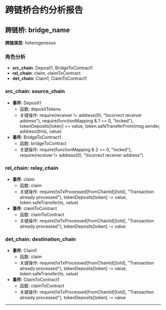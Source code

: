 # 跨链桥合约分析报告
## 跨链桥: bridge_name
**跨链类型**: heterogeneous
### 角色分析
- **src_chain**: Deposit1, BridgeToContract1
- **rel_chain**: claim, claimToContract
- **det_chain**: Claim1, ClaimToContract1
### src_chain: source_chain
- **事件**: Deposit1
  - 函数: depositTokens
  - 关键操作: require(receiver != address(0), "Incorrect receiver address"), require(functionMapping & 1 == 0, "locked"), tokenDeposits[token] += value, token.safeTransferFrom(msg.sender, address(this), value)
- **事件**: BridgeToContract1
  - 函数: bridgeToContract
  - 关键操作: require(functionMapping & 2 == 0, "locked"), require(receiver != address(0), "Incorrect receiver address")
### rel_chain: relay_chain
- **事件**: claim
  - 函数: claim
  - 关键操作: require(!isTxProcessed[fromChainId][txId], "Transaction already processed"), tokenDeposits[token] -= value, token.safeTransfer(to, value)
- **事件**: claimToContract
  - 函数: claimToContract
  - 关键操作: require(!isTxProcessed[fromChainId][txId], "Transaction already processed"), tokenDeposits[token] -= value
### det_chain: destination_chain
- **事件**: Claim1
  - 函数: claim
  - 关键操作: require(!isTxProcessed[fromChainId][txId], "Transaction already processed"), tokenDeposits[token] -= value, token.safeTransfer(to, value)
- **事件**: ClaimToContract1
  - 函数: claimToContract
  - 关键操作: require(!isTxProcessed[fromChainId][txId], "Transaction already processed"), tokenDeposits[token] -= value
---
